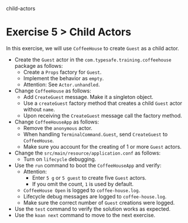 child-actors

# Exercise 5 > Child Actors

In this exercise, we will use `CoffeeHouse` to create `Guest` as a child actor.

- Create the `Guest` actor in the `com.typesafe.training.coffeehouse` package as follows:
    - Create a `Props` factory for `Guest`.
    - Implement the behavior as `empty`.
    - Attention: See `Actor.unhandled`.
- Change `CoffeeHouse` as follows:
    - Add `CreateGuest` message. Make it a singleton object.
    - Use a `createGuest` factory method that creates a child `Guest` actor without `name`.
    - Upon receiving the `CreateGuest` message call the factory method.
- Change `CoffeeHouseApp` as follows:
    - Remove the `anonymous` actor.
    - When handling `TerminalCommand.Guest`, send `CreateGuest` to `CoffeeHouse`.
    - Make sure you account for the creating of 1 or more `Guest` actors.
- Change the `src/main/resource/application.conf` as follows:
    - Turn on `lifecycle` debugging.
- Use the `run` command to boot the `CoffeeHouseApp` and verify:
    - Attention: 
        - Enter `5 g` or `5 guest` to create five `Guest` actors.
        - If you omit the count, `1` is used by default.
    - `CoffeeHouse Open` is logged to `coffee-house.log`.
    - Lifecycle debug messages are logged to `coffee-house.log`.
    - Make sure the correct number of `Guest` creations were logged.
- Use the `test` command to verify the solution works as expected.
- Use the `koan next` command to move to the next exercise.
